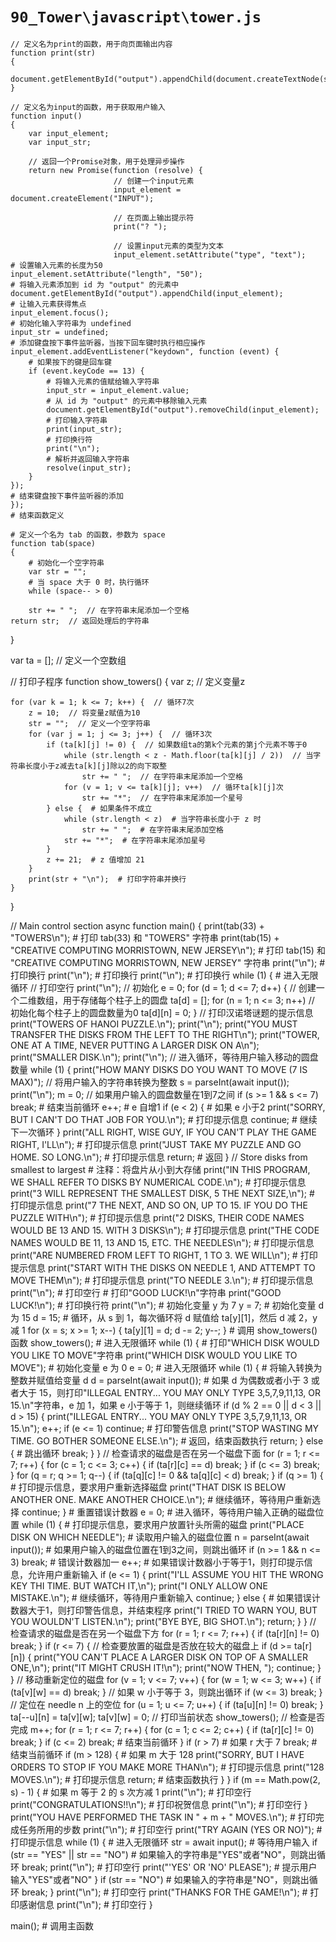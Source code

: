 # `90_Tower\javascript\tower.js`

```
// 定义名为print的函数，用于向页面输出内容
function print(str)
{
    document.getElementById("output").appendChild(document.createTextNode(str));
}

// 定义名为input的函数，用于获取用户输入
function input()
{
    var input_element;
    var input_str;

    // 返回一个Promise对象，用于处理异步操作
    return new Promise(function (resolve) {
                       // 创建一个input元素
                       input_element = document.createElement("INPUT");

                       // 在页面上输出提示符
                       print("? ");

                       // 设置input元素的类型为文本
                       input_element.setAttribute("type", "text");
# 设置输入元素的长度为50
input_element.setAttribute("length", "50");
# 将输入元素添加到 id 为 "output" 的元素中
document.getElementById("output").appendChild(input_element);
# 让输入元素获得焦点
input_element.focus();
# 初始化输入字符串为 undefined
input_str = undefined;
# 添加键盘按下事件监听器，当按下回车键时执行相应操作
input_element.addEventListener("keydown", function (event) {
    # 如果按下的键是回车键
    if (event.keyCode == 13) {
        # 将输入元素的值赋给输入字符串
        input_str = input_element.value;
        # 从 id 为 "output" 的元素中移除输入元素
        document.getElementById("output").removeChild(input_element);
        # 打印输入字符串
        print(input_str);
        # 打印换行符
        print("\n");
        # 解析并返回输入字符串
        resolve(input_str);
    }
});
# 结束键盘按下事件监听器的添加
});
# 结束函数定义

# 定义一个名为 tab 的函数，参数为 space
function tab(space)
{
    # 初始化一个空字符串
    var str = "";
    # 当 space 大于 0 时，执行循环
    while (space-- > 0)
```
        str += " ";  // 在字符串末尾添加一个空格
    return str;  // 返回处理后的字符串
}

var ta = [];  // 定义一个空数组

// 打印子程序
function show_towers()
{
    var z;  // 定义变量z

    for (var k = 1; k <= 7; k++) {  // 循环7次
        z = 10;  // 将变量z赋值为10
        str = "";  // 定义一个空字符串
        for (var j = 1; j <= 3; j++) {  // 循环3次
            if (ta[k][j] != 0) {  // 如果数组ta的第k个元素的第j个元素不等于0
                while (str.length < z - Math.floor(ta[k][j] / 2))  // 当字符串长度小于z减去ta[k][j]除以2的向下取整
                    str += " ";  // 在字符串末尾添加一个空格
                for (v = 1; v <= ta[k][j]; v++)  // 循环ta[k][j]次
                    str += "*";  // 在字符串末尾添加一个星号
            } else {  # 如果条件不成立
                while (str.length < z)  # 当字符串长度小于 z 时
                    str += " ";  # 在字符串末尾添加空格
                str += "*";  # 在字符串末尾添加星号
            }
            z += 21;  # z 值增加 21
        }
        print(str + "\n");  # 打印字符串并换行
    }
}

// Main control section
async function main()
{
    print(tab(33) + "TOWERS\n");  # 打印 tab(33) 和 "TOWERS" 字符串
    print(tab(15) + "CREATIVE COMPUTING  MORRISTOWN, NEW JERSEY\n");  # 打印 tab(15) 和 "CREATIVE COMPUTING  MORRISTOWN, NEW JERSEY" 字符串
    print("\n");  # 打印换行
    print("\n");  # 打印换行
    print("\n");  # 打印换行
    while (1) {  # 进入无限循环
        // 打印空行
        print("\n");
        // 初始化
        e = 0;
        for (d = 1; d <= 7; d++) {
            // 创建一个二维数组，用于存储每个柱子上的圆盘
            ta[d] = [];
            for (n = 1; n <= 3; n++)
                // 初始化每个柱子上的圆盘数量为0
                ta[d][n] = 0;
        }
        // 打印汉诺塔谜题的提示信息
        print("TOWERS OF HANOI PUZZLE.\n");
        print("\n");
        print("YOU MUST TRANSFER THE DISKS FROM THE LEFT TO THE RIGHT\n");
        print("TOWER, ONE AT A TIME, NEVER PUTTING A LARGER DISK ON A\n");
        print("SMALLER DISK.\n");
        print("\n");
        // 进入循环，等待用户输入移动的圆盘数量
        while (1) {
            print("HOW MANY DISKS DO YOU WANT TO MOVE (7 IS MAX)");
            // 将用户输入的字符串转换为整数
            s = parseInt(await input());
            print("\n");
            m = 0;
            // 如果用户输入的圆盘数量在1到7之间
            if (s >= 1 && s <= 7)
                break;  # 结束当前循环
            e++;  # e 自增1
            if (e < 2) {  # 如果 e 小于2
                print("SORRY, BUT I CAN'T DO THAT JOB FOR YOU.\n");  # 打印提示信息
                continue;  # 继续下一次循环
            }
            print("ALL RIGHT, WISE GUY, IF YOU CAN'T PLAY THE GAME RIGHT, I'LL\n");  # 打印提示信息
            print("JUST TAKE MY PUZZLE AND GO HOME.  SO LONG.\n");  # 打印提示信息
            return;  # 返回
        }
        // Store disks from smallest to largest  # 注释：将盘片从小到大存储
        print("IN THIS PROGRAM, WE SHALL REFER TO DISKS BY NUMERICAL CODE.\n");  # 打印提示信息
        print("3 WILL REPRESENT THE SMALLEST DISK, 5 THE NEXT SIZE,\n");  # 打印提示信息
        print("7 THE NEXT, AND SO ON, UP TO 15.  IF YOU DO THE PUZZLE WITH\n");  # 打印提示信息
        print("2 DISKS, THEIR CODE NAMES WOULD BE 13 AND 15.  WITH 3 DISKS\n");  # 打印提示信息
        print("THE CODE NAMES WOULD BE 11, 13 AND 15, ETC.  THE NEEDLES\n");  # 打印提示信息
        print("ARE NUMBERED FROM LEFT TO RIGHT, 1 TO 3.  WE WILL\n");  # 打印提示信息
        print("START WITH THE DISKS ON NEEDLE 1, AND ATTEMPT TO MOVE THEM\n");  # 打印提示信息
        print("TO NEEDLE 3.\n");  # 打印提示信息
        print("\n");  # 打印空行
        # 打印"GOOD LUCK!\n"字符串
        print("GOOD LUCK!\n");
        # 打印换行符
        print("\n");
        # 初始化变量 y 为 7
        y = 7;
        # 初始化变量 d 为 15
        d = 15;
        # 循环，从 s 到 1，每次循环将 d 赋值给 ta[y][1]，然后 d 减 2，y 减 1
        for (x = s; x >= 1; x--) {
            ta[y][1] = d;
            d -= 2;
            y--;
        }
        # 调用 show_towers() 函数
        show_towers();
        # 进入无限循环
        while (1) {
            # 打印"WHICH DISK WOULD YOU LIKE TO MOVE"字符串
            print("WHICH DISK WOULD YOU LIKE TO MOVE");
            # 初始化变量 e 为 0
            e = 0;
            # 进入无限循环
            while (1) {
                # 将输入转换为整数并赋值给变量 d
                d = parseInt(await input());
                # 如果 d 为偶数或者小于 3 或者大于 15，则打印"ILLEGAL ENTRY... YOU MAY ONLY TYPE 3,5,7,9,11,13, OR 15.\n"字符串，e 加 1，如果 e 小于等于 1，则继续循环
                if (d % 2 == 0 || d < 3 || d > 15) {
                    print("ILLEGAL ENTRY... YOU MAY ONLY TYPE 3,5,7,9,11,13, OR 15.\n");
                    e++;
                    if (e <= 1)
                        continue;
                    # 打印警告信息
                    print("STOP WASTING MY TIME.  GO BOTHER SOMEONE ELSE.\n");
                    # 返回，结束函数执行
                    return;
                } else {
                    # 跳出循环
                    break;
                }
            }
            // 检查请求的磁盘是否在另一个磁盘下面
            for (r = 1; r <= 7; r++) {
                for (c = 1; c <= 3; c++) {
                    if (ta[r][c] == d)
                        break;
                }
                if (c <= 3)
                    break;
            }
            for (q = r; q >= 1; q--) {
                if (ta[q][c] != 0 && ta[q][c] < d)
                    break;
            }
            if (q >= 1) {
                # 打印提示信息，要求用户重新选择磁盘
                print("THAT DISK IS BELOW ANOTHER ONE.  MAKE ANOTHER CHOICE.\n");
                # 继续循环，等待用户重新选择
                continue;
            }
            # 重置错误计数器
            e = 0;
            # 进入循环，等待用户输入正确的磁盘位置
            while (1) {
                # 打印提示信息，要求用户放置针头所需的磁盘
                print("PLACE DISK ON WHICH NEEDLE");
                # 读取用户输入的磁盘位置
                n = parseInt(await input());
                # 如果用户输入的磁盘位置在1到3之间，则跳出循环
                if (n >= 1 && n <= 3)
                    break;
                # 错误计数器加一
                e++;
                # 如果错误计数器小于等于1，则打印提示信息，允许用户重新输入
                if (e <= 1) {
                    print("I'LL ASSUME YOU HIT THE WRONG KEY THI TIME.  BUT WATCH IT,\n");
                    print("I ONLY ALLOW ONE MISTAKE.\n");
                    # 继续循环，等待用户重新输入
                    continue;
                } else {
                    # 如果错误计数器大于1，则打印警告信息，并结束程序
                    print("I TRIED TO WARN YOU, BUT YOU WOULDN'T LISTEN.\n");
                    print("BYE BYE, BIG SHOT.\n");
                    return;
                }
            }
            // 检查请求的磁盘是否在另一个磁盘下方
            for (r = 1; r <= 7; r++) {
                if (ta[r][n] != 0)
                    break;
            }
            if (r <= 7) {
                // 检查要放置的磁盘是否放在较大的磁盘上
                if (d >= ta[r][n]) {
                    print("YOU CAN'T PLACE A LARGER DISK ON TOP OF A SMALLER ONE,\n");
                    print("IT MIGHT CRUSH IT!\n");
                    print("NOW THEN, ");
                    continue;
                }
            }
            // 移动重新定位的磁盘
            for (v = 1; v <= 7; v++) {
                for (w = 1; w <= 3; w++) {
                    if (ta[v][w] == d)
                        break;
                }
                // 如果 w 小于等于 3，则跳出循环
                if (w <= 3)
                    break;
            }
            // 定位在 needle n 上的空位
            for (u = 1; u <= 7; u++) {
                if (ta[u][n] != 0)
                    break;
            }
            ta[--u][n] = ta[v][w];
            ta[v][w] = 0;
            // 打印当前状态
            show_towers();
            // 检查是否完成
            m++;
            for (r = 1; r <= 7; r++) {
                for (c = 1; c <= 2; c++) {
                    if (ta[r][c] != 0)
                        break;
                }
                if (c <= 2)
                    break;  # 结束当前循环
            }
            if (r > 7)  # 如果 r 大于 7
                break;  # 结束当前循环
            if (m > 128) {  # 如果 m 大于 128
                print("SORRY, BUT I HAVE ORDERS TO STOP IF YOU MAKE MORE THAN\n");  # 打印提示信息
                print("128 MOVES.\n");  # 打印提示信息
                return;  # 结束函数执行
            }
        }
        if (m == Math.pow(2, s) - 1) {  # 如果 m 等于 2 的 s 次方减 1
            print("\n");  # 打印空行
            print("CONGRATULATIONS!!\n");  # 打印祝贺信息
            print("\n");  # 打印空行
        }
        print("YOU HAVE PERFORMED THE TASK IN " + m + " MOVES.\n");  # 打印完成任务所用的步数
        print("\n");  # 打印空行
        print("TRY AGAIN (YES OR NO)");  # 打印提示信息
        while (1) {  # 进入无限循环
            str = await input();  # 等待用户输入
            if (str == "YES" || str == "NO")  # 如果输入的字符串是"YES"或者"NO"，则跳出循环
                break;
            print("\n");  # 打印空行
            print("'YES' OR 'NO' PLEASE");  # 提示用户输入"YES"或者"NO"
        }
        if (str == "NO")  # 如果输入的字符串是"NO"，则跳出循环
            break;
    }
    print("\n");  # 打印空行
    print("THANKS FOR THE GAME!\n");  # 打印感谢信息
    print("\n");  # 打印空行
}

main();  # 调用主函数
```